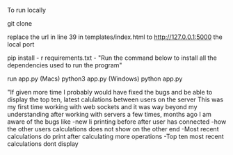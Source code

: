 To run locally 

git clone 

replace the url in line 39 in templates/index.html to http://127.0.0.1:5000 the local port

pip install - r requirements.txt - "Run the command below to install all the dependencies used to run the program"

run app.py
(Macs) python3 app.py
(Windows) python app.py

"If given more time I probably would have fixed the bugs and be able to display the top ten, latest calulations between users on the server
This was my first time working with web sockets and it was way beyond my understanding after working with servers a few times, months ago
I am aware of the bugs like
-new li printing before after user has connected
-how the other users calculations does not show on the other end
-Most recent calculations do print after calculating more operations
-Top ten most recent calculations dont display

